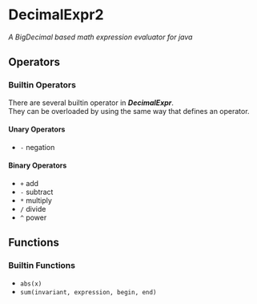 # DecimalExpr2
_A BigDecimal based math expression evaluator for java_

## Operators

### Builtin Operators
There are several builtin operator in _**DecimalExpr**_. \
They can be overloaded by using the same way that defines an operator.

#### Unary Operators
* `-` negation

#### Binary Operators
* `+` add
* `-` subtract
* `*` multiply
* `/` divide
* `^` power

## Functions
### Builtin Functions
* `abs(x)`
* `sum(invariant, expression, begin, end)` 
